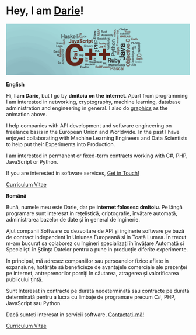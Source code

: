 # Hey, I am [Darie](https://www.linkedin.com/in/dmitoiu)!

![](Docs/88445674fd944fd1db76140e2e989887.gif)

**English**

Hi, **I am Darie**, but I go by **dmitoiu on the internet**. Apart from programming I am interested in networking, cryptography, machine learning, database administration and engineering in general. 
I also do [graphics](https://dmitoiu.com) as the animation above.

I help companies with API development and software engineering on freelance basis in the European Union and Worldwide. In the past I have enjoyed collaborating with Machine Learning Engineers and Data Scientists to help put their Experiments into Production.

I am interested in permanent or fixed-term contracts working with C#, PHP, JavaScript or Python.

If you are interested in software services, [Get in Touch!](mailto:dmitoiu@hotmail.com)

[Curriculum Vitae](https://github.com/dmitoiu/Curriculum-Vitae/blob/master/Darie-Dragos_Mitoiu_Resume.pdf)

**Română**

Bună, numele meu este Darie, dar pe **internet folosesc dmitoiu**. Pe lângă programare sunt interesat in rețelistică, criptografie, învățare automată, administrarea bazelor de date și în general de Inginerie.

Ajut companii Software cu dezvoltare de API și inginerie software pe bază de contract independent în Uniunea Europeană si in Toată Lumea. În trecut m-am bucurat sa colaborez cu Ingineri specializați în învățare Automată și Specialiști în Știința Datelor pentru a pune in producție diferite experimente.  

In principal, mă adresez companiilor sau persoanelor fizice aflate in expansiune, hotărâte să beneficieze de avantajele comerciale ale prezenței pe internet, antreprenorilor porniți în căutarea, atragerea și valorificarea publicului țintă.

Sunt Interesat în contracte pe durată nedeterminată sau contracte pe durată determinată pentru a lucra cu limbaje de programare precum C#, PHP, JavaScript sau Python.

Dacă sunteți interesat in servicii software, [Contactați-mă!](mailto:dmitoiu@hotmail.com)

[Curriculum Vitae](https://github.com/dmitoiu/Curriculum-Vitae/blob/master/Darie-Dragos_Mitoiu_Resume.pdf)